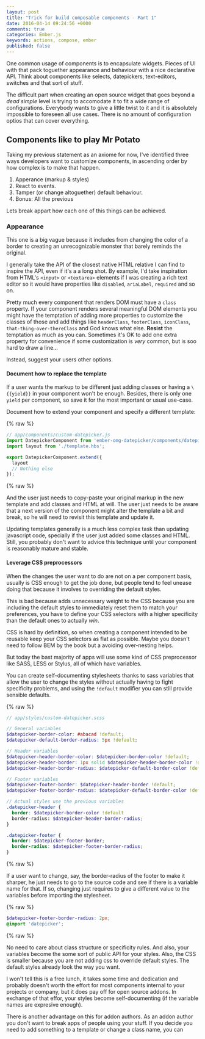 ```yaml
---
layout: post
title: "Trick for build composable components - Part 1"
date: 2016-04-14 09:24:56 +0000
comments: true
categories: Ember.js
keywords: actions, compose, ember
published: false
---
```


One common usage of components is to encapsulate widgets. Pieces of UI with that pack toguether
appearance and behaviour with a nice declarative API. Think about components like selects, datepickers,
text-editors, switches and that sort of stuff.

The difficult part when creating an open source widget that goes beyond a *dead simple* level is trying
to accomodate it to fit a wide range of configurations. Everybody wants to give a little twist to it and
it is absolutely impossible to foreseen all use cases. There is no amount of configuration optios that
can cover everything.

<!-- more -->

## Components like to play Mr Potato


Taking my previous statement as an axiome for now, I've identified three ways developers want to customize
components, in ascending order by how complex is to make that happen.

1. Apperance (markup & styles)
2. React to events.
3. Tamper (or change altoguether) default behaviour.
4. Bonus: All the previous

Lets break appart how each one of this things can be achieved.

### Appearance

This one is a big vague because it includes from changing the color of a border to creating an unrecognizable
monster that barely reminds the original.

I generally take the API of the closest native HTML relative I can find to inspire the API, even if
it's a a long shot. By example, I'd take inspiration from HTML's `<input>` or `<textarea>` elements
if I was creating a rich text editor so it would have properties like `disabled`, `ariaLabel`, `required`
and so on.

Pretty much every component that renders DOM must have a `class` property. If your component renders
several meaningful DOM elements you might have the temptation of adding more properties to customize
the classes of those and add things like `headerClass`, `footerClass`, `iconClass`, `that-thing-over-thereClass`
and God knows what else.
**Resist** the temptation as much as you can. Sometimes it's OK to add one extra property for
convenience if some customization is *very* common, but is soo hard to draw a line...

Instead, suggest your users other options.

#### Document how to replace the template

If a user wants the markup to be different just adding classes or having a `\{{yield}}` in your
component won't be enough. Besides, there is only one `yield` per component, so save it for the
most important or usual use-case.

Document how to extend your component and specify a different template:

{% raw %}
```js
// app/components/custom-datepicker.js
import DatepickerComponent from 'ember-omg-datepicker/components/datepicker';
import layout from './template.hbs';

export DatepickerComponent.extend({
  layout
  // Nothing else
});
```
{% raw %}

And the user just needs to copy-paste your original markup in the new template and add classes and
HTML at will. The user just needs to be aware that a next version of the component might alter the
template a bit and break, so he will need to revisit this template and update it.

Updating templates generally is a much less complex task than updating javascript code, specially if
the user just added some classes and HTML. Still, you probably don't want to advice this technique
until your component is reasonably mature and stable.

#### Leverage CSS preprocessors

When the changes the user want to do are not on a per component basis, usually is CSS enough to get
the job done, but people tend to feel unease doing that because it involves to overriding the default styles.

This is bad because adds unnecessary weight to the CSS because you are including the default styles to immediately
reset them to match your preferences, you have to define your CSS selectors with a higher specificity than the
default ones to actually *win*.

CSS is hard by definition, so when creating a component intended to be reusable keep your CSS selectors
as flat as possible. Maybe you doesn't need to follow BEM by the book but a avoiding over-nesting helps.

But today the bast majority of apps will use some kind of CSS preprocessor like SASS, LESS or Stylus,
all of which have variables.

You can create self-documenting stylesheets thanks to sass variables that allow the user to change
the styles without actually having to fight specificity problems, and using the `!default` modifier
you can still provide sensible defaults.

{% raw %}
```scss
// app/styles/custom-datepicker.scss

// General variables
$datepicker-border-color: #abacad !default;
$datepicker-default-border-radius: 5px !default;

// Header variables
$datepicker-header-border-color: $datepicker-border-color !default;            // Take the change to link properties toguther and create themes
$datepicker-header-border: 1px solid $datepicker-header-border-color !default; // Compose new properties based on previous ones
$datepicker-header-border-radius: $datepicker-default-border-color !default;

// Footer variables
$datepicker-footer-border: $datepicker-header-border !default;
$datepicker-footer-border-radius: $datepicker-default-border-color !default;

// Actual styles use the previous variables
.datepicker-header {
  border: $datepicker-border-color !default
  border-radius: $datepicker-header-border-radius;
}

.datepicker-footer {
  border: $datepicker-footer-border;
  border-radius: $datepicker-footer-border-radius;
}
```
{% raw %}

If a user want to change, say, the border-radius of the footer to make it sharper, he just needs to
go to the source code and see if there is a variable name for that. If so, changing just requires to
give a different value to the variables before importing the stylesheet.


{% raw %}
```scss
$datepicker-footer-border-radius: 2px;
@import 'datepicker';
```
{% raw %}

No need to care about class structure or specificity rules. And also, your variables become the
some sort of public API for your styles. Also, the CSS is smaller because you are not adding css to
override default styles. The default styles already look the way you want.

I won't tell this is a free lunch, it takes some time and dedication and probably doesn't worth the
effort for most components internal to your projects or company, but it does pay off for open source
addons. In exchange of that effor, your styles become self-documenting (if the variable names are
expresive enough).

There is another advantage on this for addon authors. As an addon author you don't want to break
apps of people using your stuff. If you decide you need to add something to a template or change a
class name, you can